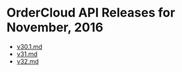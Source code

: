 # OrderCloud API Releases for November, 2016

- [v30.1.md](v30.1.md)
- [v31.md](v31.md)
- [v32.md](v32.md)